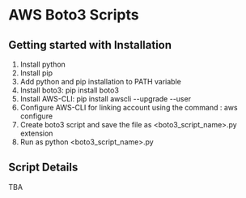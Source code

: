 # AWS Boto3 Scripts
## Getting started with Installation
1.	Install python
2.	Install pip
3.	Add python and pip installation to PATH variable
5.	Install boto3: pip install boto3
6.	Install AWS-CLI: pip install awscli --upgrade --user 
7.	Configure AWS-CLI for linking account using the command : aws configure
8.	Create boto3 script and save the file as <boto3_script_name>.py extension
9.	Run as python <boto3_script_name>.py

## Script Details
TBA

